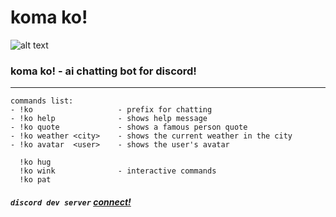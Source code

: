 # koma ko!
![alt text](https://cdn.discordapp.com/avatars/983104184595398676/b36a3b2a8d913d3da1b543a5ac6dcc59.webp?size=512)
### **koma ko!** - ai chatting bot for discord!



____
```
commands list:
- !ko                   - prefix for chatting
- !ko help              - shows help message
- !ko quote             - shows a famous person quote
- !ko weather <city>    - shows the current weather in the city
- !ko avatar  <user>    - shows the user's avatar
    
  !ko hug
  !ko wink              - interactive commands
  !ko pat
```
##### ```discord dev server```  [connect!](https://discord.gg/DrJckugB3S)
